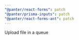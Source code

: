 ```yaml
---
"@panter/react-forms": patch
"@panter/prisma-inputs": patch
"@panter/react-forms-ant": patch
---
```


Upload file in a queue
